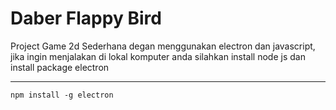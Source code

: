 
<html lang="en">
  <head>
  </head>
  <body>
    <h1>Daber Flappy Bird</h1>
<p>Project Game 2d Sederhana degan menggunakan electron dan javascript, jika ingin menjalakan di lokal komputer anda
silahkan install node js dan install package electron
</p>
    <hr>
    
    npm install -g electron
  </body>
</html>
